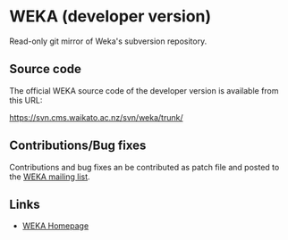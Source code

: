 # WEKA (developer version)

Read-only git mirror of Weka's subversion repository.

## Source code

The official WEKA source code of the developer version is available from this URL:

https://svn.cms.waikato.ac.nz/svn/weka/trunk/

## Contributions/Bug fixes

Contributions and bug fixes an be contributed as patch file and posted to the
[WEKA mailing list](https://list.waikato.ac.nz/mailman/listinfo/wekalist).

## Links

* [WEKA Homepage](https://www.cs.waikato.ac.nz/ml/weka/)

